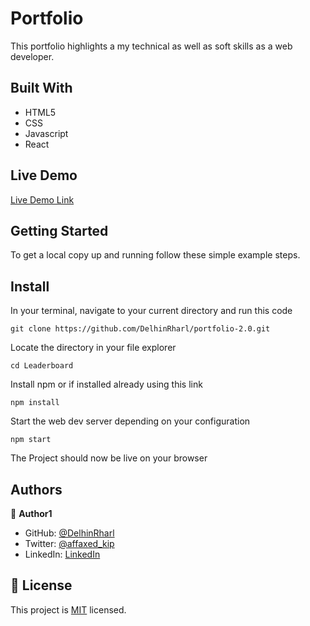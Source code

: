 # Portfolio

This portfolio highlights a my technical as well as soft skills as a web developer.


## Built With

- HTML5
- CSS
- Javascript
- React

## Live Demo

[Live Demo Link](https://portfolio-affax.herokuapp.com/)

## Getting Started

To get a local copy up and running follow these simple example steps.

## Install

In your terminal, navigate to your current directory and run this code

`git clone https://github.com/DelhinRharl/portfolio-2.0.git`

Locate the directory in your file explorer

`cd Leaderboard`

Install npm or if installed already using this link

`npm install`

Start the web dev server depending on your configuration

`npm start`

The Project should now be live on your browser

## Authors

👤 **Author1**

- GitHub: [@DelhinRharl](https://github.com/DelhinRharl)
- Twitter: [@affaxed_kip](https://twitter.com/delhinrharl)
- LinkedIn: [LinkedIn](https://linkedin.com/in/affaxed-kiprotich)

## 📝 License

This project is [MIT](./MIT.md) licensed.
